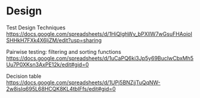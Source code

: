 #  Design
Test Design Techniques https://docs.google.com/spreadsheets/d/1HiQlghWv_bPXllW7wGsuFHAoioISHHkH7FXk4X6ljZM/edit?usp=sharing

Pairwise testing: filtering and sorting functions https://docs.google.com/spreadsheets/d/1uCaPQ6ki3Jp5y69BucIwCbxMh5Uu7P0XKsn3AxPE12k/edit#gid=0

Decision table https://docs.google.com/spreadsheets/d/1UPj5BNZjjTuQqNW-2w8isIq695L68HCQK8KL4tbIFfs/edit#gid=0


